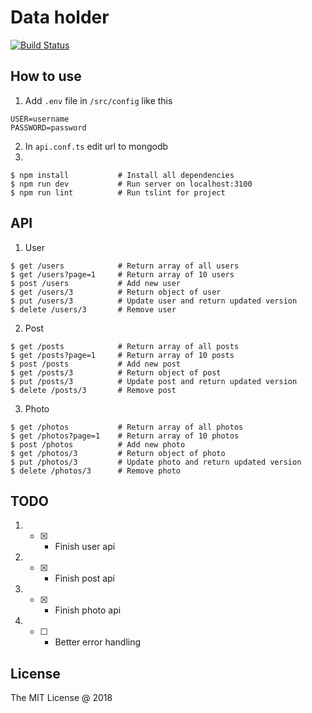 # Data holder
[![Build Status](https://travis-ci.org/ODudek/restApi-placeholder.svg?branch=master)](https://travis-ci.org/ODudek/restApi-placeholder)

## How to use
1. Add `.env` file in `/src/config` like this
```
USER=username
PASSWORD=password
```
2. In `api.conf.ts` edit url to mongodb
3.
```
$ npm install			# Install all dependencies
$ npm run dev			# Run server on localhost:3100
$ npm run lint			# Run tslint for project
```

## API
1. User
```
$ get /users			# Return array of all users
$ get /users?page=1		# Return array of 10 users
$ post /users			# Add new user
$ get /users/3			# Return object of user
$ put /users/3			# Update user and return updated version
$ delete /users/3		# Remove user
```

2. Post
```
$ get /posts			# Return array of all posts
$ get /posts?page=1		# Return array of 10 posts
$ post /posts			# Add new post
$ get /posts/3			# Return object of post
$ put /posts/3			# Update post and return updated version
$ delete /posts/3		# Remove post
```

3. Photo
```
$ get /photos			# Return array of all photos
$ get /photos?page=1	# Return array of 10 photos
$ post /photos			# Add new photo
$ get /photos/3			# Return object of photo
$ put /photos/3			# Update photo and return updated version
$ delete /photos/3		# Remove photo
```

## TODO

1. - [x] - Finish user api
2. - [x] - Finish post api
3. - [x] - Finish photo api
4. - [ ] - Better error handling


## License 

The MIT License @ 2018
